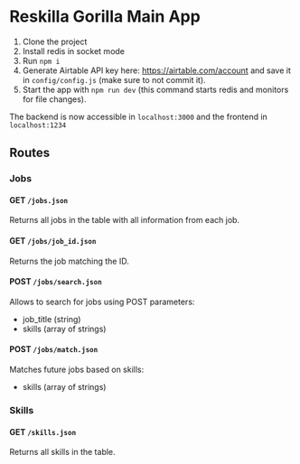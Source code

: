 # Reskilla Gorilla Main App

1. Clone the project
1. Install redis in socket mode
1. Run `npm i`
1. Generate Airtable API key here: https://airtable.com/account and save it in `config/config.js` (make sure to not commit it).
1. Start the app with `npm run dev` (this command starts redis and monitors for file changes).

The backend is now accessible in `localhost:3000` and the frontend in `localhost:1234`

## Routes

### Jobs

#### GET `/jobs.json`

Returns all jobs in the table with all information from each job.

#### GET `/jobs/job_id.json`

Returns the job matching the ID.

#### POST `/jobs/search.json`

Allows to search for jobs using POST parameters:

- job_title (string)
- skills (array of strings)

#### POST `/jobs/match.json`

Matches future jobs based on skills:

- skills (array of strings)

### Skills

#### GET `/skills.json`

Returns all skills in the table.
